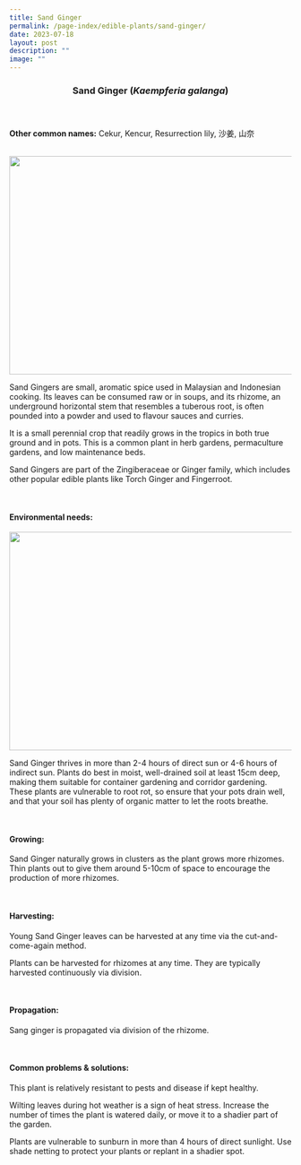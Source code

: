 ```yaml
---
title: Sand Ginger
permalink: /page-index/edible-plants/sand-ginger/
date: 2023-07-18
layout: post
description: ""
image: ""
---
```

<header> 
<h3>Sand Ginger (<em>Kaempferia galanga</em>)</h3> 
</header> 
 
<section> 
<p><strong>Other common names:</strong> Cekur, Kencur, Resurrection lily, 沙姜, 山奈</p> 
<br> 
</section> 
 
<section> 
<img style="height:390px; width:520px" src=""> 
 
  <p> Sand Gingers are small, aromatic spice used in Malaysian and Indonesian cooking. Its leaves can be consumed raw or in soups, and its rhizome, an underground horizontal stem that resembles a tuberous root, is often pounded into a powder and used to flavour sauces and curries.</p>
<p>It is a small perennial crop that readily grows in the tropics in both true ground and in pots. This is a common plant in herb gardens, permaculture gardens, and low maintenance beds.</p>
<p>Sand Gingers are part of the Zingiberaceae or Ginger family, which includes other popular edible plants like Torch Ginger and Fingerroot.</p>
 
  <br> 
</section> 
 
<section> 
  <h4>Environmental needs:</h4> 
  <img style="height:390px; width:520px" src="/ image extension link in Isomer CMS"> 
    	<p> Sand Ginger thrives in more than 2-4 hours of direct sun or 4-6 hours of indirect sun. Plants do best in moist, well-drained soil at least 15cm deep, making them suitable for container gardening and corridor gardening. These plants are vulnerable to root rot, so ensure that your pots drain well, and that your soil has plenty of organic matter to let the roots breathe.</p> 
<br> 
</section> 

 
<section> 
  <h4>Growing:</h4> 
<p>Sand Ginger naturally grows in clusters as the plant grows more rhizomes. Thin plants out to give them around 5-10cm of space to encourage the production of more rhizomes.</p> 
<br> 
</section> 
 
<section> 
  <h4>Harvesting:</h4> 
<p>Young Sand Ginger leaves can be harvested at any time via the cut-and-come-again method.</p>
<p>Plants can be harvested for rhizomes at any time. They are typically harvested continuously via division.</p> 
<br> 
</section> 
 
<section> 
  <h4>Propagation:</h4> 
<p>Sang ginger is propagated via division of the rhizome.</p> 
<br> 
</section> 
 
<section> 
  <h4>Common problems &amp; solutions:</h4> 
  <p>This plant is relatively resistant to pests and disease if kept healthy.</p>
<p>Wilting leaves during hot weather is a sign of heat stress. Increase the number of times the plant is watered daily, or move it to a shadier part of the garden.</p>
<p>Plants are vulnerable to sunburn in more than 4 hours of direct sunlight. Use shade netting to protect your plants or replant in a shadier spot.</p>
<br> 
</section> 
 

